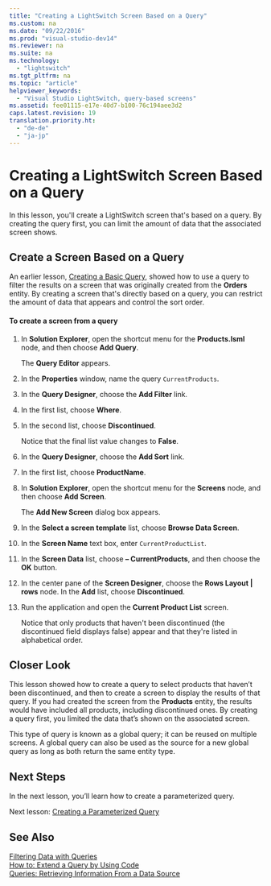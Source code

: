 ```yaml
---
title: "Creating a LightSwitch Screen Based on a Query"
ms.custom: na
ms.date: "09/22/2016"
ms.prod: "visual-studio-dev14"
ms.reviewer: na
ms.suite: na
ms.technology: 
  - "lightswitch"
ms.tgt_pltfrm: na
ms.topic: "article"
helpviewer_keywords: 
  - "Visual Studio LightSwitch, query-based screens"
ms.assetid: fee01115-e17e-40d7-b100-76c194aee3d2
caps.latest.revision: 19
translation.priority.ht: 
  - "de-de"
  - "ja-jp"
---
```

# Creating a LightSwitch Screen Based on a Query
In this lesson, you'll create a LightSwitch screen that's based on a query. By creating the query first, you can limit the amount of data that the associated screen shows.  
  
## Create a Screen Based on a Query  
 An earlier lesson, [Creating a Basic Query](../VS_csharp/creating-a-basic-query-in-lightswitch.md), showed how to use a query to filter the results on a screen that was originally created from the **Orders** entity. By creating a screen that's directly based on a query, you can restrict the amount of data that appears and control the sort order.  
  
#### To create a screen from a query  
  
1.  In **Solution Explorer**, open the shortcut menu for the **Products.lsml** node, and then choose **Add Query**.  
  
     The **Query Editor** appears.  
  
2.  In the **Properties** window, name the query `CurrentProducts`.  
  
3.  In the **Query Designer**, choose the **Add Filter** link.  
  
4.  In the first list, choose **Where**.  
  
5.  In the second list, choose **Discontinued**.  
  
     Notice that the final list value changes to **False**.  
  
6.  In the **Query Designer**, choose the **Add Sort** link.  
  
7.  In the first list, choose **ProductName**.  
  
8.  In **Solution Explorer**, open the shortcut menu for the **Screens** node, and then choose **Add Screen**.  
  
     The **Add New Screen** dialog box appears.  
  
9. In the **Select a screen template** list, choose **Browse Data Screen**.  
  
10. In the **Screen Name** text box, enter `CurrentProductList`.  
  
11. In the **Screen Data** list, choose **– CurrentProducts**, and then choose the **OK** button.  
  
12. In the center pane of the **Screen Designer**, choose the **Rows Layout &#124; rows** node. In the **Add** list, choose **Discontinued**.  
  
13. Run the application and open the **Current Product List** screen.  
  
     Notice that only products that haven't been discontinued (the discontinued field displays false) appear and that they're listed in alphabetical order.  
  
## Closer Look  
 This lesson showed how to create a query to select products that haven’t been discontinued, and then to create a screen to display the results of that query. If you had created the screen from the **Products** entity, the results would have included all products, including discontinued ones. By creating a query first, you limited the data that’s shown on the associated screen.  
  
 This type of query is known as a global query; it can be reused on multiple screens. A global query can also be used as the source for a new global query as long as both return the same entity type.  
  
## Next Steps  
 In the next lesson, you’ll learn how to create a parameterized query.  
  
 Next lesson: [Creating a Parameterized Query](../VS_csharp/creating-a-parameterized-query-in-lightswitch.md)  
  
## See Also  
 [Filtering Data with Queries](../VS_csharp/filtering-data-with-queries-in-lightswitch.md)   
 [How to: Extend a Query by Using Code](../VS_csharp/how-to--extend-a-query-by-using-code.md)   
 [Queries: Retrieving Information From a Data Source](../VS_csharp/queries--retrieving-information-from-a-data-source.md)